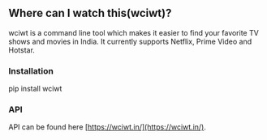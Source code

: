## Where can I watch this(wciwt)?

wciwt is a command line tool which makes it easier to find your favorite TV shows and movies in India. It currently supports Netflix, Prime Video and Hotstar.

### Installation

pip install wciwt

### API

API can be found here [https://wciwt.in/](https://wciwt.in/).